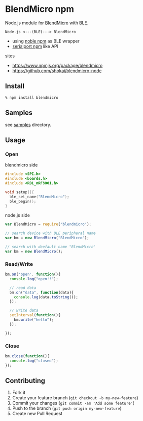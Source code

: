 BlendMicro npm
==============
Node.js module for [BlendMicro](http://redbearlab.com/blendmicro/) with BLE.

    Node.js <---(BLE)---> BlendMicro

- using [noble npm](http://npmjs.org/package/noble) as BLE wrapper
- [serialport npm](https://www.npmjs.org/package/serialport) like API

sites

- https://www.npmjs.org/package/blendmicro
- https://github.com/shokai/blendmicro-node


Install
-------

    % npm install blendmicro


Samples
-------

see [samples](https://github.com/shokai/blendmicro-node/tree/master/samples) directory.


Usage
-----

### Open

blendmicro side

```c
#include <SPI.h>
#include <boards.h>
#include <RBL_nRF8001.h>

void setup(){
  ble_set_name("BlendMicro");
  ble_begin();
}
```

node.js side

```javascript
var BlendMicro = require('blendmicro');

// search device with BLE peripheral name
var bm = new BlendMicro("BlendMicro");

// search with deefault name "BlendMicro"
var bm = new BlendMicro();
```


### Read/Write

```javascript
bm.on('open', function(){
  console.log("open!!");

  // read data
  bm.on("data", function(data){
    console.log(data.toString());
  });

  // write data
  setInterval(function(){
    bm.write("hello");
  });

});
```

### Close

```javascript
bm.close(function(){
  console.log("closed");
});
```


Contributing
------------
1. Fork it
2. Create your feature branch (`git checkout -b my-new-feature`)
3. Commit your changes (`git commit -am 'Add some feature'`)
4. Push to the branch (`git push origin my-new-feature`)
5. Create new Pull Request
